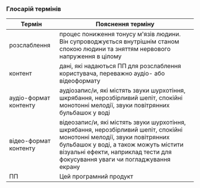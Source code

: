 ### Глосарій термінів
|Термін|Пояснення терміну|
|---------|-----------------|
|розслаблення |процес пониження тонусу м'язів людини. Він супроводжується внутрішнім станом спокою людини та зняттям нервового напруження в цілому|
|контент |дані, які надаються ПП для розслаблення користувача, переважно аудіо- або відеоформату |
|аудіо-формат контенту| аудіозапис/и, які містять звуки шурхотіння, шкрябання, нерозбірливий шепіт, спокійні монотонні мелодії, звуки повітрянних бульбашок у воді|
|відео-формат контенту| відеозапис/и, які містять звуки шурхотіння, шкрябання, нерозбірливий шепіт, спокійні монотонні мелодії, звуки повітрянних бульбашок у воді, а також можуть містити візуальні ефекти, наприклад тести для фокусування уваги чи погладжування екрану|
|ПП|Цей програмний продукт|

